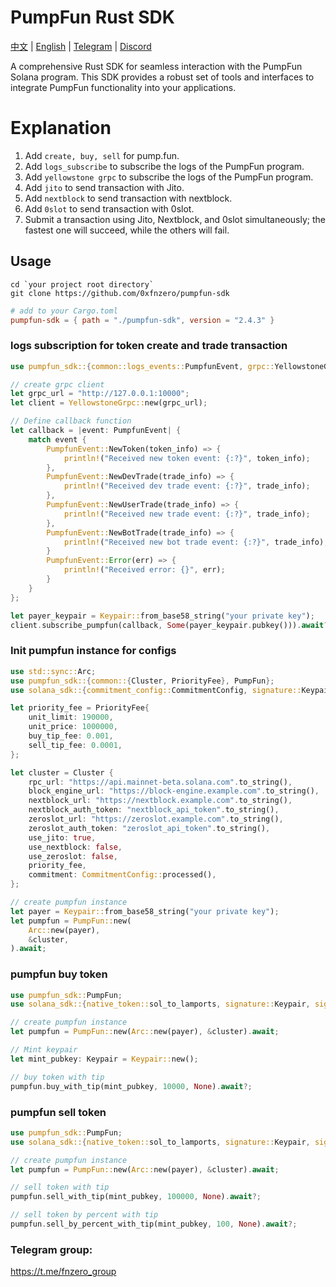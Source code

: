 # PumpFun Rust SDK

[中文](https://github.com/0xfnzero/pumpfun-sdk/blob/main/README_CN.md) | [English](https://github.com/0xfnzero/pumpfun-sdk/blob/main/README.md) | [Telegram](https://t.me/fnzero_group) | [Discord](https://discord.gg/vuazbGkqQE)

A comprehensive Rust SDK for seamless interaction with the PumpFun Solana program. This SDK provides a robust set of tools and interfaces to integrate PumpFun functionality into your applications.


# Explanation
1. Add `create, buy, sell` for pump.fun.
2. Add `logs_subscribe` to subscribe the logs of the PumpFun program.
3. Add `yellowstone grpc` to subscribe the logs of the PumpFun program.
4. Add `jito` to send transaction with Jito.
5. Add `nextblock` to send transaction with nextblock.
6. Add `0slot` to send transaction with 0slot.
7. Submit a transaction using Jito, Nextblock, and 0slot simultaneously; the fastest one will succeed, while the others will fail. 

## Usage
```shell
cd `your project root directory`
git clone https://github.com/0xfnzero/pumpfun-sdk
```

```toml
# add to your Cargo.toml
pumpfun-sdk = { path = "./pumpfun-sdk", version = "2.4.3" }
```

### logs subscription for token create and trade  transaction
```rust
use pumpfun_sdk::{common::logs_events::PumpfunEvent, grpc::YellowstoneGrpc};

// create grpc client
let grpc_url = "http://127.0.0.1:10000";
let client = YellowstoneGrpc::new(grpc_url);

// Define callback function
let callback = |event: PumpfunEvent| {
    match event {
        PumpfunEvent::NewToken(token_info) => {
            println!("Received new token event: {:?}", token_info);
        },
        PumpfunEvent::NewDevTrade(trade_info) => {
            println!("Received dev trade event: {:?}", trade_info);
        },
        PumpfunEvent::NewUserTrade(trade_info) => {
            println!("Received new trade event: {:?}", trade_info);
        },
        PumpfunEvent::NewBotTrade(trade_info) => {
            println!("Received new bot trade event: {:?}", trade_info);
        }
        PumpfunEvent::Error(err) => {
            println!("Received error: {}", err);
        }
    }
};

let payer_keypair = Keypair::from_base58_string("your private key");
client.subscribe_pumpfun(callback, Some(payer_keypair.pubkey())).await?;
```

### Init pumpfun instance for configs
```rust
use std::sync::Arc;
use pumpfun_sdk::{common::{Cluster, PriorityFee}, PumpFun};
use solana_sdk::{commitment_config::CommitmentConfig, signature::Keypair, signer::Signer};

let priority_fee = PriorityFee{
    unit_limit: 190000,
    unit_price: 1000000,
    buy_tip_fee: 0.001,
    sell_tip_fee: 0.0001,
};

let cluster = Cluster {
    rpc_url: "https://api.mainnet-beta.solana.com".to_string(),
    block_engine_url: "https://block-engine.example.com".to_string(),
    nextblock_url: "https://nextblock.example.com".to_string(),
    nextblock_auth_token: "nextblock_api_token".to_string(),
    zeroslot_url: "https://zeroslot.example.com".to_string(),
    zeroslot_auth_token: "zeroslot_api_token".to_string(),
    use_jito: true,
    use_nextblock: false,
    use_zeroslot: false,
    priority_fee,
    commitment: CommitmentConfig::processed(),
};

// create pumpfun instance
let payer = Keypair::from_base58_string("your private key");
let pumpfun = PumpFun::new(
    Arc::new(payer), 
    &cluster,
).await;
```

### pumpfun buy token
```rust
use pumpfun_sdk::PumpFun;
use solana_sdk::{native_token::sol_to_lamports, signature::Keypair, signer::Signer};

// create pumpfun instance
let pumpfun = PumpFun::new(Arc::new(payer), &cluster).await;

// Mint keypair
let mint_pubkey: Keypair = Keypair::new();

// buy token with tip
pumpfun.buy_with_tip(mint_pubkey, 10000, None).await?;

```

### pumpfun sell token
```rust
use pumpfun_sdk::PumpFun;
use solana_sdk::{native_token::sol_to_lamports, signature::Keypair, signer::Signer};

// create pumpfun instance
let pumpfun = PumpFun::new(Arc::new(payer), &cluster).await;

// sell token with tip
pumpfun.sell_with_tip(mint_pubkey, 100000, None).await?;

// sell token by percent with tip
pumpfun.sell_by_percent_with_tip(mint_pubkey, 100, None).await?;

```

### Telegram group:
https://t.me/fnzero_group
